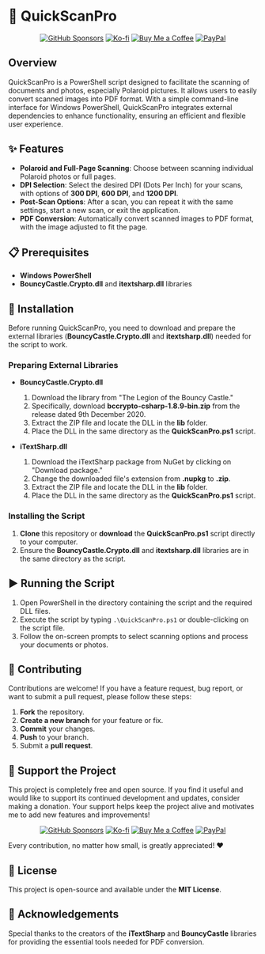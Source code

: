 # 📸 QuickScanPro

<p align="center">
  <a href="https://github.com/sponsors/ChromuSx"><img src="https://img.shields.io/badge/Sponsor-GitHub-EA4AAA?style=for-the-badge&logo=github-sponsors&logoColor=white" alt="GitHub Sponsors"></a>
  <a href="https://ko-fi.com/chromus"><img src="https://img.shields.io/badge/Support-Ko--fi-FF5E5B?style=for-the-badge&logo=ko-fi&logoColor=white" alt="Ko-fi"></a>
  <a href="https://buymeacoffee.com/chromus"><img src="https://img.shields.io/badge/Buy%20Me%20a%20Coffee-FFDD00?style=for-the-badge&logo=buy-me-a-coffee&logoColor=black" alt="Buy Me a Coffee"></a>
  <a href="https://www.paypal.com/paypalme/giovanniguarino1999"><img src="https://img.shields.io/badge/Donate-PayPal-00457C?style=for-the-badge&logo=paypal&logoColor=white" alt="PayPal"></a>
</p>

## Overview

QuickScanPro is a PowerShell script designed to facilitate the scanning of documents and photos, especially Polaroid pictures. It allows users to easily convert scanned images into PDF format. With a simple command-line interface for Windows PowerShell, QuickScanPro integrates external dependencies to enhance functionality, ensuring an efficient and flexible user experience.

## ✨ Features

- **Polaroid and Full-Page Scanning**: Choose between scanning individual Polaroid photos or full pages.
- **DPI Selection**: Select the desired DPI (Dots Per Inch) for your scans, with options of **300 DPI**, **600 DPI**, and **1200 DPI**.
- **Post-Scan Options**: After a scan, you can repeat it with the same settings, start a new scan, or exit the application.
- **PDF Conversion**: Automatically convert scanned images to PDF format, with the image adjusted to fit the page.

## 📋 Prerequisites

- **Windows PowerShell**
- **BouncyCastle.Crypto.dll** and **itextsharp.dll** libraries

## 🚀 Installation

Before running QuickScanPro, you need to download and prepare the external libraries (**BouncyCastle.Crypto.dll** and **itextsharp.dll**) needed for the script to work.

### Preparing External Libraries

- **BouncyCastle.Crypto.dll**
  1. Download the library from "The Legion of the Bouncy Castle."
  2. Specifically, download **bccrypto-csharp-1.8.9-bin.zip** from the release dated 9th December 2020.
  3. Extract the ZIP file and locate the DLL in the **lib** folder.
  4. Place the DLL in the same directory as the **QuickScanPro.ps1** script.

- **iTextSharp.dll**
  1. Download the iTextSharp package from NuGet by clicking on "Download package."
  2. Change the downloaded file's extension from **.nupkg** to **.zip**.
  3. Extract the ZIP file and locate the DLL in the **lib** folder.
  4. Place the DLL in the same directory as the **QuickScanPro.ps1** script.

### Installing the Script

1. **Clone** this repository or **download** the **QuickScanPro.ps1** script directly to your computer.
2. Ensure the **BouncyCastle.Crypto.dll** and **itextsharp.dll** libraries are in the same directory as the script.

## ▶️ Running the Script

1. Open PowerShell in the directory containing the script and the required DLL files.
2. Execute the script by typing `.\QuickScanPro.ps1` or double-clicking on the script file.
3. Follow the on-screen prompts to select scanning options and process your documents or photos.

## 🤝 Contributing

Contributions are welcome! If you have a feature request, bug report, or want to submit a pull request, please follow these steps:

1. **Fork** the repository.
2. **Create a new branch** for your feature or fix.
3. **Commit** your changes.
4. **Push** to your branch.
5. Submit a **pull request**.

## 💖 Support the Project

This project is completely free and open source. If you find it useful and would like to support its continued development and updates, consider making a donation. Your support helps keep the project alive and motivates me to add new features and improvements!

<div align="center">
  <a href="https://github.com/sponsors/ChromuSx"><img src="https://img.shields.io/badge/Sponsor-GitHub-EA4AAA?style=for-the-badge&logo=github-sponsors&logoColor=white" alt="GitHub Sponsors"></a>
  <a href="https://ko-fi.com/chromus"><img src="https://img.shields.io/badge/Support-Ko--fi-FF5E5B?style=for-the-badge&logo=ko-fi&logoColor=white" alt="Ko-fi"></a>
  <a href="https://buymeacoffee.com/chromus"><img src="https://img.shields.io/badge/Buy%20Me%20a%20Coffee-FFDD00?style=for-the-badge&logo=buy-me-a-coffee&logoColor=black" alt="Buy Me a Coffee"></a>
  <a href="https://www.paypal.com/paypalme/giovanniguarino1999"><img src="https://img.shields.io/badge/Donate-PayPal-00457C?style=for-the-badge&logo=paypal&logoColor=white" alt="PayPal"></a>
</div>

Every contribution, no matter how small, is greatly appreciated! ❤️

## 📜 License

This project is open-source and available under the **MIT License**.

## 🙏 Acknowledgements

Special thanks to the creators of the **iTextSharp** and **BouncyCastle** libraries for providing the essential tools needed for PDF conversion.

